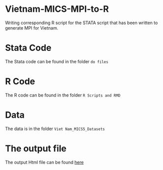 
# Vietnam-MICS-MPI-to-R
Writing corresponding R script for the STATA script that has been written to generate MPI for Vietnam.

# Stata Code

The Stata code can be found in the folder `do files`

# R Code

The R code can be found in the folder `R Scripts and RMD`

# Data

The data is in the folder `Viet Nam_MICS5_Datasets`

# The output file
The output Html file can be found [here](/Vietnam-MICS2031_14.html)
